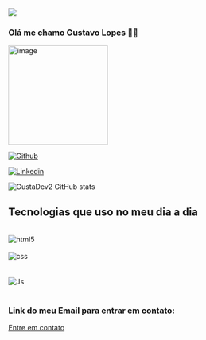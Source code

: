 
<img src="https://i.pinimg.com/originals/1e/31/3a/1e313a58c726ed08e116c1607dfe3875.gif">

### Olá me chamo Gustavo Lopes 🫰🏼

<img aling="center" alt="image" height="200" width="200" src="https://i.pinimg.com/originals/87/e7/23/87e723530fa958f8151c33380debf9ed.gif">

[![Github](https://img.shields.io/badge/GitHub-100000?style=for-the-badge&logo=github&logoColor=white)](https://github.com/GustaDev2)

[![Linkedin](https://img.shields.io/badge/LinkedIn-0077B5?style=for-the-badge&logo=linkedin&logoColor=white)](https://www.linkedin.com/in/gustavo-lopes-1694b1255/)


![GustaDev2 GitHub stats](https://github-readme-stats.vercel.app/api?username=GustaDev2&show_icons=true&theme=dracula)

## Tecnologias que uso no meu dia a dia

<div style="display: inline_block"><br/>
<img aling="center" alt="html5" src="https://img.shields.io/badge/HTML5-E34F26?style=for-the-badge&logo=html5&logoColor=white" />
</div>

<div style="display: inline_block"><br/>
<img aling="center" alt="css" src="https://img.shields.io/badge/CSS3-1572B6?style=for-the-badge&logo=css3&logoColor=white" />
</div><br/>

<div style="display: inline_block"><br/>
<img aling="center" alt="Js" src="https://img.shields.io/badge/JavaScript-F7DF1E?style=for-the-badge&logo=javascript&logoColor=black" />
</div><br/>



### Link do meu Email para entrar em contato:
<a href="mailto:gustavo.373950@gmail.com">Entre em contato</a> 




